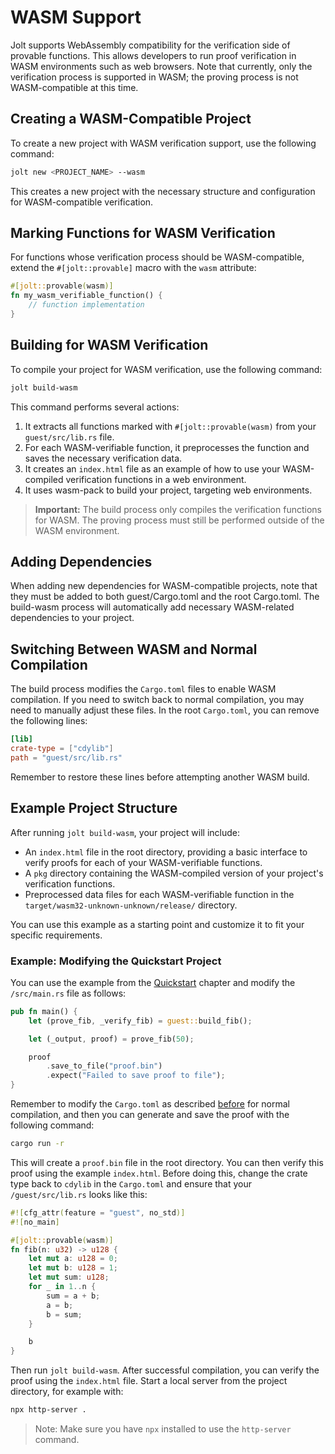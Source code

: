 # WASM Support

Jolt supports WebAssembly compatibility for the verification side of provable functions. This allows developers to run proof verification in WASM environments such as web browsers. Note that currently, only the verification process is supported in WASM; the proving process is not WASM-compatible at this time.

## Creating a WASM-Compatible Project

To create a new project with WASM verification support, use the following command:

```bash
jolt new <PROJECT_NAME> --wasm
```

This creates a new project with the necessary structure and configuration for WASM-compatible verification.

## Marking Functions for WASM Verification

For functions whose verification process should be WASM-compatible, extend the `#[jolt::provable]` macro with the `wasm` attribute:

```rust
#[jolt::provable(wasm)]
fn my_wasm_verifiable_function() {
    // function implementation
}
```

## Building for WASM Verification

To compile your project for WASM verification, use the following command:

```bash
jolt build-wasm
```

This command performs several actions:

1. It extracts all functions marked with `#[jolt::provable(wasm)` from your `guest/src/lib.rs` file.
2. For each WASM-verifiable function, it preprocesses the function and saves the necessary verification data.
3. It creates an `index.html` file as an example of how to use your WASM-compiled verification functions in a web environment.
4. It uses wasm-pack to build your project, targeting web environments.

> **Important:** The build process only compiles the verification functions for WASM. The proving process must still be performed outside of the WASM environment.

## Adding Dependencies

When adding new dependencies for WASM-compatible projects, note that they must be added to both guest/Cargo.toml and the root Cargo.toml. The build-wasm process will automatically add necessary WASM-related dependencies to your project.

## Switching Between WASM and Normal Compilation

The build process modifies the `Cargo.toml` files to enable WASM compilation. If you need to switch back to normal compilation, you may need to manually adjust these files. In the root `Cargo.toml`, you can remove the following lines:

```toml
[lib]
crate-type = ["cdylib"]
path = "guest/src/lib.rs"
```

Remember to restore these lines before attempting another WASM build.

## Example Project Structure

After running `jolt build-wasm`, your project will include:

- An `index.html` file in the root directory, providing a basic interface to verify proofs for each of your WASM-verifiable functions.
- A `pkg` directory containing the WASM-compiled version of your project's verification functions.
- Preprocessed data files for each WASM-verifiable function in the `target/wasm32-unknown-unknown/release/` directory.

You can use this example as a starting point and customize it to fit your specific requirements.

### Example: Modifying the Quickstart Project

You can use the example from the [Quickstart](./quickstart.md#project-tour) chapter and modify the `/src/main.rs` file as follows:

```rust
pub fn main() {
    let (prove_fib, _verify_fib) = guest::build_fib();

    let (_output, proof) = prove_fib(50);

    proof
        .save_to_file("proof.bin")
        .expect("Failed to save proof to file");
}
```

Remember to modify the `Cargo.toml` as described [before](#switching-between-wasm-and-normal-compilation) for normal compilation, and then you can generate and save the proof with the following command:

```bash
cargo run -r
```

This will create a `proof.bin` file in the root directory. You can then verify this proof using the example `index.html`. Before doing this, change the crate type back to `cdylib` in the `Cargo.toml` and ensure that your `/guest/src/lib.rs` looks like this:

```rust
#![cfg_attr(feature = "guest", no_std)]
#![no_main]

#[jolt::provable(wasm)]
fn fib(n: u32) -> u128 {
    let mut a: u128 = 0;
    let mut b: u128 = 1;
    let mut sum: u128;
    for _ in 1..n {
        sum = a + b;
        a = b;
        b = sum;
    }

    b
}
```

Then run `jolt build-wasm`. After successful compilation, you can verify the proof using the `index.html` file. Start a local server from the project directory, for example with:

```bash
npx http-server .
```

> Note: Make sure you have `npx` installed to use the `http-server` command.
